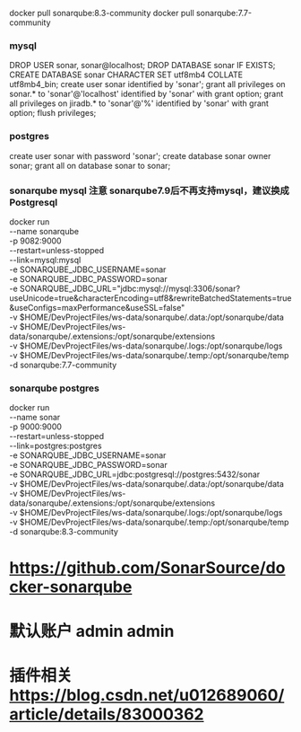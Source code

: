 docker pull sonarqube:8.3-community
docker pull sonarqube:7.7-community


### mysql
DROP USER sonar, sonar@localhost;
DROP DATABASE sonar IF EXISTS;
CREATE DATABASE sonar CHARACTER SET utf8mb4 COLLATE utf8mb4_bin;
create user sonar identified by 'sonar';
grant all privileges on sonar.* to 'sonar'@'localhost' identified by 'sonar' with grant option;
grant all privileges on jiradb.* to 'sonar'@'%' identified by 'sonar' with grant option;
flush privileges;

### postgres
create user sonar with password 'sonar';
create database sonar owner sonar; 
grant all on database sonar to sonar;

### sonarqube mysql 注意 sonarqube7.9后不再支持mysql，建议换成Postgresql
docker run \
 --name sonarqube \
 -p 9082:9000 \
 --restart=unless-stopped \
 --link=mysql:mysql \
 -e SONARQUBE_JDBC_USERNAME=sonar \
 -e SONARQUBE_JDBC_PASSWORD=sonar \
 -e SONARQUBE_JDBC_URL="jdbc:mysql://mysql:3306/sonar?useUnicode=true&characterEncoding=utf8&rewriteBatchedStatements=true&useConfigs=maxPerformance&useSSL=false" \
 -v $HOME/DevProjectFiles/ws-data/sonarqube/.data:/opt/sonarqube/data \
 -v $HOME/DevProjectFiles/ws-data/sonarqube/.extensions:/opt/sonarqube/extensions \
 -v $HOME/DevProjectFiles/ws-data/sonarqube/.logs:/opt/sonarqube/logs \
 -v $HOME/DevProjectFiles/ws-data/sonarqube/.temp:/opt/sonarqube/temp \
 -d  sonarqube:7.7-community

### sonarqube postgres
docker run \
 --name sonar \
 -p 9000:9000 \
 --restart=unless-stopped \
 --link=postgres:postgres \
 -e SONARQUBE_JDBC_USERNAME=sonar \
 -e SONARQUBE_JDBC_PASSWORD=sonar \
 -e SONARQUBE_JDBC_URL=jdbc:postgresql://postgres:5432/sonar \
 -v $HOME/DevProjectFiles/ws-data/sonarqube/.data:/opt/sonarqube/data \
 -v $HOME/DevProjectFiles/ws-data/sonarqube/.extensions:/opt/sonarqube/extensions \
 -v $HOME/DevProjectFiles/ws-data/sonarqube/.logs:/opt/sonarqube/logs \
 -v $HOME/DevProjectFiles/ws-data/sonarqube/.temp:/opt/sonarqube/temp \
 -d sonarqube:8.3-community

# https://github.com/SonarSource/docker-sonarqube



# 默认账户 admin admin



# 插件相关 https://blog.csdn.net/u012689060/article/details/83000362